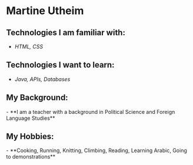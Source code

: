 # Martine Utheim

## Technologies I am familiar with: 
- *HTML, CSS*

## Technologies I want to learn:
- *Java, APIs, Databases*

## My Background:
<p>- **I am a teacher with a background in Political Science and Foreign Language Studies**</p>

## My Hobbies:
<p>- **Cooking, Running, Knitting, Climbing, Reading, Learning Arabic, Going to demonstrations**</p>

